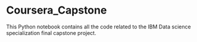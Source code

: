 # Coursera_Capstone
This Python notebook contains all the code related to the IBM Data science specialization final capstone project.
